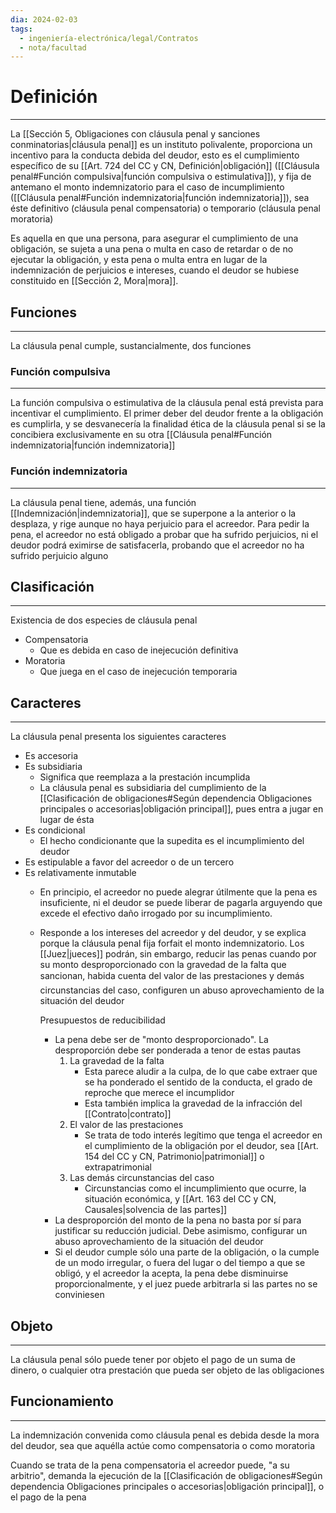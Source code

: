 ```yaml
---
dia: 2024-02-03
tags:
  - ingeniería-electrónica/legal/Contratos
  - nota/facultad
---
```

# Definición
---
La [[Sección 5, Obligaciones con cláusula penal y sanciones conminatorias|cláusula penal]] es un instituto polivalente, proporciona un incentivo para la conducta debida del deudor, esto es el cumplimiento específico de su [[Art. 724 del CC y CN, Definición|obligación]] ([[Cláusula penal#Función compulsiva|función compulsiva o estimulativa]]), y fija de antemano el monto indemnizatorio para el caso de incumplimiento ([[Cláusula penal#Función indemnizatoria|función indemnizatoria]]), sea éste definitivo (cláusula penal compensatoria) o temporario (cláusula penal moratoria)

Es aquella en que una persona, para asegurar el cumplimiento de una obligación, se sujeta a una pena o multa en caso de retardar o de no ejecutar la obligación, y esta pena o multa entra en lugar de la indemnización de perjuicios e intereses, cuando el deudor se hubiese constituido en [[Sección 2, Mora|mora]].

## Funciones
---
La cláusula penal cumple, sustancialmente, dos funciones 

### Función compulsiva
---
La función compulsiva o estimulativa de la cláusula penal está prevista para incentivar el cumplimiento. El primer deber del deudor frente a la obligación es cumplirla, y se desvanecería la finalidad ética de la cláusula penal si se la concibiera exclusivamente en su otra [[Cláusula penal#Función indemnizatoria|función indemnizatoria]]

### Función indemnizatoria
---
La cláusula penal tiene, además, una función [[Indemnización|indemnizatoria]], que se superpone a la anterior o la desplaza, y rige aunque no haya perjuicio para el acreedor. Para pedir la pena, el acreedor no está obligado a probar que ha sufrido perjuicios, ni el deudor podrá eximirse de satisfacerla, probando que el acreedor no ha sufrido perjuicio alguno

## Clasificación
---
Existencia de dos especies de cláusula penal
* Compensatoria
	* Que es debida en caso de inejecución definitiva
* Moratoria
	* Que juega en el caso de inejecución temporaria

## Caracteres
---
La cláusula penal presenta los siguientes caracteres
* Es accesoria
* Es subsidiaria
	* Significa que reemplaza a la prestación incumplida
	* La cláusula penal es subsidiaria del cumplimiento de la [[Clasificación de obligaciones#Según dependencia Obligaciones principales o accesorias|obligación principal]], pues entra a jugar en lugar de ésta
* Es condicional
	* El hecho condicionante que la supedita es el incumplimiento del deudor
* Es estipulable a favor del acreedor o de un tercero
* Es relativamente inmutable
	* En principio, el acreedor no puede alegrar útilmente que la pena es insuficiente, ni el deudor se puede liberar de pagarla arguyendo que excede el efectivo daño irrogado por su incumplimiento. 
	* Responde a los intereses del acreedor y del deudor, y se explica porque la cláusula penal fija forfait el monto indemnizatorio. 
	  Los [[Juez|jueces]] podrán, sin embargo, reducir las penas cuando por su monto desproporcionado con la gravedad de la falta que sancionan, habida cuenta del valor de las prestaciones y demás circunstancias del caso, configuren un abuso aprovechamiento de la situación del deudor
	  
	  Presupuestos de reducibilidad
		* La pena debe ser de "monto desproporcionado". La desproporción debe ser ponderada a tenor de estas pautas
			1. La gravedad de la falta
				* Esta parece aludir a la culpa, de lo que cabe extraer que se ha ponderado el sentido de la conducta, el grado de reproche que merece el incumplidor
				* Esta también implica la gravedad de la infracción del [[Contrato|contrato]]
			2. El valor de las prestaciones
				* Se trata de todo interés legítimo que tenga el acreedor en el cumplimiento de la obligación por el deudor, sea [[Art. 154 del CC y CN, Patrimonio|patrimonial]] o extrapatrimonial
			3. Las demás circunstancias del caso
				* Circunstancias como el incumplimiento que ocurre, la situación económica, y [[Art. 163 del CC y CN, Causales|solvencia de las partes]]
		* La desproporción del monto de la pena no basta por sí para justificar su reducción judicial. Debe asimismo, configurar un abuso aprovechamiento de la situación del deudor
		* Si el deudor cumple sólo una parte de la obligación, o la cumple de un modo irregular, o fuera del lugar o del tiempo a que se obligó, y el acreedor la acepta, la pena debe disminuirse proporcionalmente, y el juez puede arbitrarla si las partes no se conviniesen

## Objeto
---
La cláusula penal sólo puede tener por objeto el pago de un suma de dinero, o cualquier otra prestación que pueda ser objeto de las obligaciones

## Funcionamiento
---
La indemnización convenida como cláusula penal es debida desde la mora del deudor, sea que aquélla actúe como compensatoria o como moratoria

Cuando se trata de la pena compensatoria el acreedor puede, "a su arbitrio", demanda la ejecución de la [[Clasificación de obligaciones#Según dependencia Obligaciones principales o accesorias|obligación principal]], o el pago de la pena